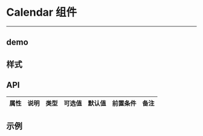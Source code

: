 # Calendar 组件

---

## demo

## 样式

## API

属性 | 说明 | 类型 | 可选值 | 默认值 | 前置条件 | 备注
-----|-----|-----|------|-----|------|------

## 示例




